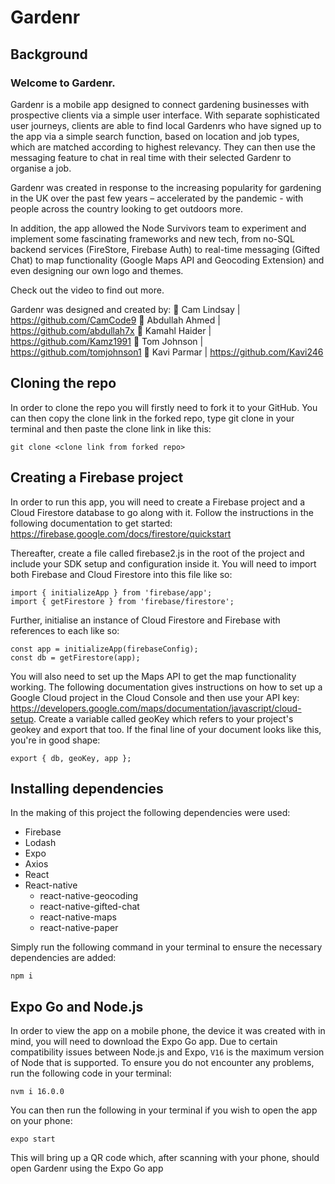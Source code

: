 # Gardenr

## Background

### Welcome to Gardenr.

Gardenr is a mobile app designed to connect gardening businesses with prospective clients via a simple user interface. With separate sophisticated user journeys, clients are able to find local Gardenrs who have signed up to the app via a simple search function, based on location and job types, which are matched according to highest relevancy. They can then use the messaging feature to chat in real time with their selected Gardenr to organise a job.

Gardenr was created in response to the increasing popularity for gardening in the UK over the past few years – accelerated by the pandemic - with people across the country looking to get outdoors more.

In addition, the app allowed the Node Survivors team to experiment and implement some fascinating frameworks and new tech, from no-SQL backend services (FireStore, Firebase Auth) to real-time messaging (Gifted Chat) to map functionality (Google Maps API and Geocoding Extension) and even designing our own logo and themes.

Check out the video to find out more.

Gardenr was designed and created by:
 Cam Lindsay | https://github.com/CamCode9
 Abdullah Ahmed | https://github.com/abdullah7x
 Kamahl Haider | https://github.com/Kamz1991
 Tom Johnson | https://github.com/tomjohnson1
 Kavi Parmar | https://github.com/Kavi246

## Cloning the repo

In order to clone the repo you will firstly need to fork it to your GitHub. You can then copy the clone link in the forked repo, type git clone in your terminal and then paste the clone link in like this:

```
git clone <clone link from forked repo>
```

## Creating a Firebase project

In order to run this app, you will need to create a Firebase project and a Cloud Firestore database to go along with it. Follow the instructions in the following documentation to get started: https://firebase.google.com/docs/firestore/quickstart

Thereafter, create a file called firebase2.js in the root of the project and include your SDK setup and configuration inside it. You will need to import both Firebase and Cloud Firestore into this file like so:

```
import { initializeApp } from 'firebase/app';
import { getFirestore } from 'firebase/firestore';
```

Further, initialise an instance of Cloud Firestore and Firebase with references to each like so:

```
const app = initializeApp(firebaseConfig);
const db = getFirestore(app);
```

You will also need to set up the Maps API to get the map functionality working. The following documentation gives instructions on how to set up a Google Cloud project in the Cloud Console and then use your API key: https://developers.google.com/maps/documentation/javascript/cloud-setup. Create a variable called geoKey which refers to your project's geokey and export that too. If the final line of your document looks like this, you're in good shape:

```
export { db, geoKey, app };
```

## Installing dependencies

In the making of this project the following dependencies were used:

- Firebase
- Lodash
- Expo
- Axios
- React
- React-native
  - react-native-geocoding
  - react-native-gifted-chat
  - react-native-maps
  - react-native-paper

Simply run the following command in your terminal to ensure the necessary dependencies are added:

```
npm i
```

## Expo Go and Node.js

In order to view the app on a mobile phone, the device it was created with in mind, you will need to download the Expo Go app. Due to certain compatibility issues between Node.js and Expo, `V16` is the maximum version of Node that is supported. To ensure you do not encounter any problems, run the following code in your terminal:

```
nvm i 16.0.0
```

You can then run the following in your terminal if you wish to open the app on your phone:

```
expo start
```

This will bring up a QR code which, after scanning with your phone, should open Gardenr using the Expo Go app
